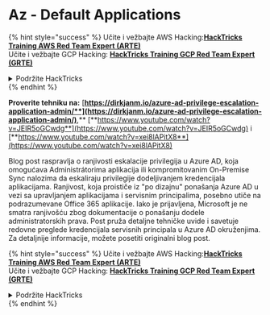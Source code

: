 # Az - Default Applications

{% hint style="success" %}
Učite i vežbajte AWS Hacking:<img src="../../../../.gitbook/assets/image (1) (1) (1) (1).png" alt="" data-size="line">[**HackTricks Training AWS Red Team Expert (ARTE)**](https://training.hacktricks.xyz/courses/arte)<img src="../../../../.gitbook/assets/image (1) (1) (1) (1).png" alt="" data-size="line">\
Učite i vežbajte GCP Hacking: <img src="../../../../.gitbook/assets/image (2) (1).png" alt="" data-size="line">[**HackTricks Training GCP Red Team Expert (GRTE)**<img src="../../../../.gitbook/assets/image (2) (1).png" alt="" data-size="line">](https://training.hacktricks.xyz/courses/grte)

<details>

<summary>Podržite HackTricks</summary>

* Proverite [**planove pretplate**](https://github.com/sponsors/carlospolop)!
* **Pridružite se** 💬 [**Discord grupi**](https://discord.gg/hRep4RUj7f) ili [**telegram grupi**](https://t.me/peass) ili **pratite** nas na **Twitteru** 🐦 [**@hacktricks\_live**](https://twitter.com/hacktricks_live)**.**
* **Podelite hakerske trikove slanjem PR-ova na** [**HackTricks**](https://github.com/carlospolop/hacktricks) i [**HackTricks Cloud**](https://github.com/carlospolop/hacktricks-cloud) github repozitorijume.

</details>
{% endhint %}

**Proverite tehniku na:** [**https://dirkjanm.io/azure-ad-privilege-escalation-application-admin/**](https://dirkjanm.io/azure-ad-privilege-escalation-application-admin/)**,** [**https://www.youtube.com/watch?v=JEIR5oGCwdg**](https://www.youtube.com/watch?v=JEIR5oGCwdg) i [**https://www.youtube.com/watch?v=xei8lAPitX8**](https://www.youtube.com/watch?v=xei8lAPitX8)

Blog post raspravlja o ranjivosti eskalacije privilegija u Azure AD, koja omogućava Administrátorima aplikacija ili kompromitovanim On-Premise Sync nalozima da eskaliraju privilegije dodeljivanjem kredencijala aplikacijama. Ranjivost, koja proističe iz "po dizajnu" ponašanja Azure AD u vezi sa upravljanjem aplikacijama i servisnim principalima, posebno utiče na podrazumevane Office 365 aplikacije. Iako je prijavljena, Microsoft je ne smatra ranjivošću zbog dokumentacije o ponašanju dodele administratorskih prava. Post pruža detaljne tehničke uvide i savetuje redovne preglede kredencijala servisnih principala u Azure AD okruženjima. Za detaljnije informacije, možete posetiti originalni blog post.

{% hint style="success" %}
Učite i vežbajte AWS Hacking:<img src="../../../../.gitbook/assets/image (1) (1) (1) (1).png" alt="" data-size="line">[**HackTricks Training AWS Red Team Expert (ARTE)**](https://training.hacktricks.xyz/courses/arte)<img src="../../../../.gitbook/assets/image (1) (1) (1) (1).png" alt="" data-size="line">\
Učite i vežbajte GCP Hacking: <img src="../../../../.gitbook/assets/image (2) (1).png" alt="" data-size="line">[**HackTricks Training GCP Red Team Expert (GRTE)**<img src="../../../../.gitbook/assets/image (2) (1).png" alt="" data-size="line">](https://training.hacktricks.xyz/courses/grte)

<details>

<summary>Podržite HackTricks</summary>

* Proverite [**planove pretplate**](https://github.com/sponsors/carlospolop)!
* **Pridružite se** 💬 [**Discord grupi**](https://discord.gg/hRep4RUj7f) ili [**telegram grupi**](https://t.me/peass) ili **pratite** nas na **Twitteru** 🐦 [**@hacktricks\_live**](https://twitter.com/hacktricks_live)**.**
* **Podelite hakerske trikove slanjem PR-ova na** [**HackTricks**](https://github.com/carlospolop/hacktricks) i [**HackTricks Cloud**](https://github.com/carlospolop/hacktricks-cloud) github repozitorijume.

</details>
{% endhint %}
